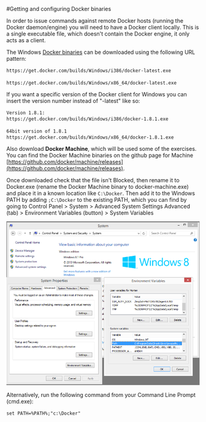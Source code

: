 #Getting and configuring Docker binaries

In order to issue commands against remote Docker hosts (running the Docker daemon/engine) you will need to have a Docker client locally. 
This is a single executable file, which doesn't contain the Docker engine, it only acts as a client.

The Windows [Docker binaries](https://docs.docker.com/installation/binaries/) can be downloaded using the following URL pattern:

```
https://get.docker.com/builds/Windows/i386/docker-latest.exe

https://get.docker.com/builds/Windows/x86_64/docker-latest.exe
```

If you want a specific version of the Docker client for Windows you can insert the version number instead of "-latest" like so:

```
Version 1.8.1:
https://get.docker.com/builds/Windows/i386/docker-1.8.1.exe

64bit version of 1.8.1
https://get.docker.com/builds/Windows/x86_64/docker-1.8.1.exe
```

Also download **Docker Machine**, which will be used some of the exercises. You can find the Docker Machine binaries on the github page for Machine [https://github.com/docker/machine/releases](https://github.com/docker/machine/releases).

Once downloaded check that the file isn't Blocked, then rename it to Docker.exe (rename the Docker Machine binary to docker-machine.exe) and place it in a known location like `C:\Docker`.
Then add it to the Windows PATH by adding `;C:\Docker` to the existing PATH, which you can find by going to Control Panel > System > Advanced System Settings
Advanced (tab) > Environment Variables (button) > System Variables

![](windows-path.png) 

Alternatively, run the following command from your Command Line Prompt (cmd.exe):
```
set PATH=%PATH%;"c:\Docker"
```